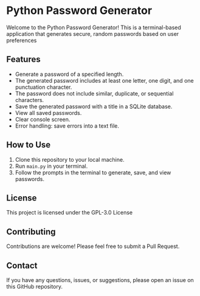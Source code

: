 # Python Password Generator

Welcome to the Python Password Generator! This is a terminal-based application that generates secure, random passwords based on user preferences

## Features

- Generate a password of a specified length.
- The generated password includes at least one letter, one digit, and one punctuation character.
- The password does not include similar, duplicate, or sequential characters.
- Save the generated password with a title in a SQLite database.
- View all saved passwords.
- Clear console screen.
- Error handling: save errors into a text file.

## How to Use

1. Clone this repository to your local machine.
2. Run `main.py` in your terminal.
3. Follow the prompts in the terminal to generate, save, and view passwords.

## License

This project is licensed under the GPL-3.0 License

## Contributing

Contributions are welcome! Please feel free to submit a Pull Request.

## Contact

If you have any questions, issues, or suggestions, please open an issue on this GitHub repository.
